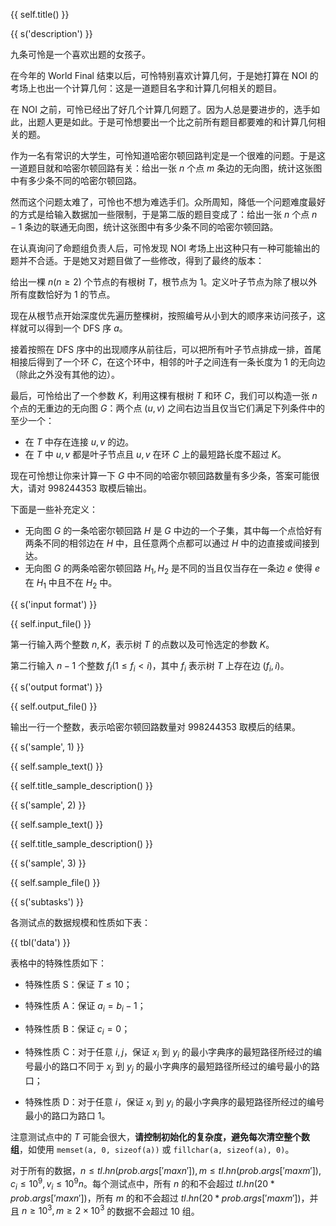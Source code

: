 {{ self.title() }}

{{ s('description') }}

九条可怜是一个喜欢出题的女孩子。

在今年的 World Final 结束以后，可怜特别喜欢计算几何，于是她打算在 NOI 的考场上也出一个计算几何：这是一道题目名字和计算几何相关的题目。

在 NOI 之前，可怜已经出了好几个计算几何题了。因为人总是要进步的，选手如此，出题人更是如此。于是可怜想要出一个比之前所有题目都要难的和计算几何相关的题。

作为一名有常识的大学生，可怜知道哈密尔顿回路判定是一个很难的问题。于是这一道题目就和哈密尔顿回路有关：给出一张 $n$ 个点 $m$ 条边的无向图，统计这张图中有多少条不同的哈密尔顿回路。

然而这个问题太难了，可怜也不想为难选手们。众所周知，降低一个问题难度最好的方式是给输入数据加一些限制，于是第二版的题目变成了：给出一张 $n$ 个点 $n-1$ 条边的联通无向图，统计这张图中有多少条不同的哈密尔顿回路。

在认真询问了命题组负责人后，可怜发现 NOI 考场上出这种只有一种可能输出的题并不合适。于是她又对题目做了一些修改，得到了最终的版本：

给出一棵 $n(n \geq 2)$ 个节点的有根树 $T$，根节点为 $1$。定义叶子节点为除了根以外所有度数恰好为 $1$ 的节点。

现在从根节点开始深度优先遍历整棵树，按照编号从小到大的顺序来访问孩子，这样就可以得到一个 DFS 序 $a$。

接着按照在 DFS 序中的出现顺序从前往后，可以把所有叶子节点排成一排，首尾相接后得到了一个环 $C$，在这个环中，相邻的叶子之间连有一条长度为 $1$ 的无向边（除此之外没有其他的边）。

最后，可怜给出了一个参数 $K$，利用这棵有根树 $T$ 和环 $C$，我们可以构造一张 $n$ 个点的无重边的无向图 $G$：两个点 $(u,v)$ 之间右边当且仅当它们满足下列条件中的至少一个：

- 在 $T$ 中存在连接 $u,v$ 的边。
- 在 $T$ 中 $u,v$ 都是叶子节点且 $u,v$ 在环 $C$ 上的最短路长度不超过 $K$。

现在可怜想让你来计算一下 $G$ 中不同的哈密尔顿回路数量有多少条，答案可能很大，请对 $998244353$ 取模后输出。

下面是一些补充定义：

- 无向图 $G$ 的一条哈密尔顿回路 $H$ 是 $G$ 中边的一个子集，其中每一个点恰好有两条不同的相邻边在 $H$ 中，且任意两个点都可以通过 $H$ 中的边直接或间接到达。
- 无向图 $G$ 的两条哈密尔顿回路 $H_1,H_2$ 是不同的当且仅当存在一条边 $e$ 使得 $e$ 在 $H_1$ 中且不在 $H_2$ 中。

{{ s('input format') }}

{{ self.input_file() }}

第一行输入两个整数 $n,K$，表示树 $T$ 的点数以及可怜选定的参数 $K$。

第二行输入 $n-1$ 个整数 $f_i(1 \leq f_i <i)$，其中 $f_i$ 表示树 $T$ 上存在边 $(f_i,i)$。

{{ s('output format') }}

{{ self.output_file() }}

输出一行一个整数，表示哈密尔顿回路数量对 $998244353$ 取模后的结果。

{{ s('sample', 1) }}

{{ self.sample_text() }}


{{ self.title_sample_description() }}

{{ s('sample', 2) }}

{{ self.sample_text() }}

{{ self.title_sample_description() }}

{{ s('sample', 3) }}

{{ self.sample_file() }}

{{ s('subtasks') }}

各测试点的数据规模和性质如下表：

{{ tbl('data') }}

表格中的特殊性质如下：

- 特殊性质 S：保证 $T\le 10$；

- 特殊性质 A：保证 $a_i = b_i - 1$；

- 特殊性质 B：保证 $c_i = 0$；

- 特殊性质 C：对于任意 $i,j$，保证 $x_i$ 到 $y_i$ 的最小字典序的最短路径所经过的编号最小的路口不同于 $x_j$ 到 $y_j$ 的最小字典序的最短路径所经过的编号最小的路口；

- 特殊性质 D：对于任意 $i$，保证 $x_i$ 到 $y_i$ 的最小字典序的最短路径所经过的编号最小的路口为路口 $1$。

注意测试点中的 $T$ 可能会很大，**请控制初始化的复杂度，避免每次清空整个数组**，如使用 `memset(a, 0, sizeof(a))` 或 `fillchar(a, sizeof(a), 0)`。

对于所有的数据，$n\le {{ tl.hn(prob.args['maxn'])  }}, m\le {{ tl.hn(prob.args['maxm'])  }}, c_i\le 10^9, v_i\le 10^9n$。每个测试点中，所有 $n$ 的和不会超过 ${{ tl.hn(20 * prob.args['maxn'])  }}$，所有 $m$ 的和不会超过 ${{ tl.hn(20 * prob.args['maxm'])  }}$，并且 $n\ge 10^3,m\ge 2\times 10^3$ 的数据不会超过 $10$ 组。